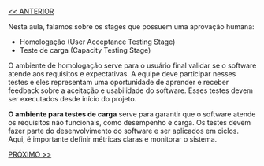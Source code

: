 [<< ANTERIOR](https://github.com/pvreboucas/entrega-continua-cd/tree/aula-04/aulas)


Nesta aula, falamos sobre os stages que possuem uma aprovação humana:

* Homologação (User Acceptance Testing Stage)
* Teste de carga (Capacity Testing Stage)

O ambiente de homologação serve para o usuário final validar se o software atende aos requisitos e expectativas. A equipe deve participar nesses testes e eles representam uma oportunidade de aprender e receber feedback sobre a aceitação e usabilidade do software. Esses testes devem ser executados desde início do projeto.

**O ambiente para testes de carga** serve para garantir que o software atende os requisitos não funcionais, como desempenho e carga. Os testes devem fazer parte do desenvolvimento do software e ser aplicados em ciclos. Aqui, é importante definir métricas claras e monitorar o sistema.



[PRÓXIMO >>](https://github.com/pvreboucas/entrega-continua-cd/tree/aula-06/aulas)
